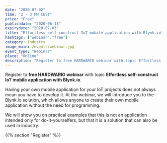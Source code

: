 ```yaml
---
date: "2020-07-02"
time: "2 - 3 PM CEST"
price: "Free"
publishdate: "2020-06-18"
expirydate: "2020-07-03"
title: "Effortless self-construct IoT mobile application with Blynk.io"
hashtags: ["webinar","free"]
category: industry
image_main: /events/webinar.jpg
event_type: "Webinar"
place: "Online"
description: "Register to free HARDWARIO webinar with topic Effortless self-construct IoT mobile application with Blynk.io."
---
```


Register to **free HARDWARIO webinar** with topic **Effortless self-construct IoT mobile application with Blynk.io**.

Having your own mobile application for your IoT projects does not always mean you have to develop it. At the webinar, we will introduce you to the Blynk.io solution, which allows anyone to create their own mobile application without the need for programming.

We will show you on practical examples that this is not an application intended only for do-it-yourselfers, but that it is a solution that can also be used in industry.

{{% section "Register" %}}

<script charset="utf-8" type="text/javascript" src="//js.hsforms.net/forms/shell.js"></script>
<script>
jQuery(window).scroll(function() {
if (!jQuery('.hbspt-form').length) {
hbspt.forms.create({
    portalId: "5453210",
    formId: "a79d356c-9b99-482f-8164-357335f77e9f"
});
}
});
</script>
